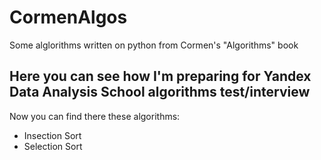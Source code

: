 # CormenAlgos
Some alglorithms written on python from Cormen's "Algorithms" book
## Here you can see how I'm preparing for Yandex Data Analysis School algorithms test/interview
Now you can find there these algorithms:
- Insection Sort
- Selection Sort
